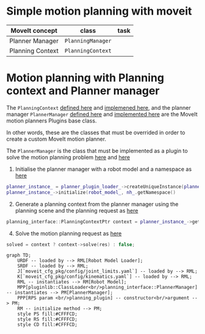 # Simple motion planning with moveit

| MoveIt concept | class | task |
| -------------- | ----- | ---- |
| Planner Manager | `PlanningManager` | |
| Planning Context | `PlanningContext` | |

# Motion planning with Planning context and Planner manager

The `PlanningContext` [defined here](https://github.com/ros-planning/moveit/blob/382aa5a8cdd39eace07536d39c497a4b21f0f653/moveit_core/planning_interface/include/moveit/planning_interface/planning_interface.h#L80) and [implemened here](https://github.com/ros-planning/moveit/blob/master/moveit_core/planning_interface/src/planning_interface.cpp), and the planner manager `PlannerManager` [defined here](https://github.com/ros-planning/moveit/blob/ba4b60e079fd14a61c50ef34c156eee6d63e58f7/moveit_core/planning_interface/include/moveit/planning_interface/planning_interface.h#L150) and [implemented here](https://github.com/ros-planning/moveit/blob/master/moveit_core/planning_interface/src/planning_interface.cpp#L94) are the MoveIt motion planners Plugins base class.

In other words, these are the classes that must be overrided in order to create a custom MoveIt motion planner.

The `PlannerManager` is the class that must be implemented as a plugin to solve the motion planning problem [here](https://github.com/ros-planning/moveit/blob/382aa5a8cdd39eace07536d39c497a4b21f0f653/moveit_ros/planning/planning_pipeline/src/planning_pipeline.cpp#L242) and [here](https://github.com/ros-planning/moveit/blob/ff50476c4070eb86d0a70aa39281d5805db13fa5/moveit_core/planning_request_adapter/src/planning_request_adapter.cpp#L54)

1. Initialise the planner manager with a robot model and a namespace as [here](https://github.com/ros-planning/moveit/blob/382aa5a8cdd39eace07536d39c497a4b21f0f653/moveit_ros/planning/planning_pipeline/src/planning_pipeline.cpp#L116)
```C++
planner_instance_ = planner_plugin_loader_->createUniqueInstance(planner_plugin_name_);
planner_instance_->initialize(robot_model_, nh_.getNamespace()
```
2. Generate a planning context from the planner manager using the planning scene and the planning request as [here](https://github.com/ros-planning/moveit/blob/382aa5a8cdd39eace07536d39c497a4b21f0f653/moveit_ros/planning/planning_pipeline/src/planning_pipeline.cpp#L242)
```C++
planning_interface::PlanningContextPtr context = planner_instance_->getPlanningContext(planning_scene, req, res.error_code_);
```
4. Solve the motion planning request as [here](https://github.com/ros-planning/moveit/blob/382aa5a8cdd39eace07536d39c497a4b21f0f653/moveit_ros/planning/planning_pipeline/src/planning_pipeline.cpp#L244)
```C++
solved = context ? context->solve(res) : false;
```


```mermaid
graph TD;
    URDF -- loaded by --> RML[Robot Model Loader];
    SRDF -- loaded by --> RML;
    J[`moveit_cfg_pkg/config/joint_limits.yaml`] -- loaded by --> RML;
    K[`moveit_cfg_pkg/config/kinematics.yaml`] -- loaded by --> RML;
    RML -- instantiates --> RM[Robot Model];
    MPP[pluginlib::ClassLoader<br/>planning_interface::PlannerManager] -- instantiates --> PM[PlannerManager];
    PPP[RPS param <br/>planning_plugin] -- constructor<br/>argument --> PM;
    RM -- initialize method --> PM;
    style PS fill:#CFFFCD;
    style RS fill:#CFFFCD;
    style CD fill:#CFFFCD;
```
